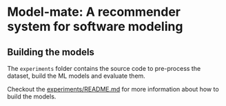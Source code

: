 

# Model-mate: A recommender system for software modeling

## Building the models

The `experiments` folder contains the source code to pre-process the dataset,
build the ML models and evaluate them.

Checkout the [experiments/README.md](experiments/README.md) for more information about how to
build the models.
